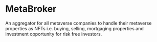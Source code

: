 # MetaBroker

An aggregator for all metaverse companies to handle their metaverse properties as NFTs i.e. buying, selling, mortgaging properties and investment opportunity for risk free investors.
